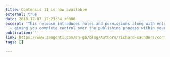 ```yaml
---
title: Contensis 11 is now available
external: true
date: 2018-12-07 12:23:34 +0000
excerpt: 'This release introduces roles and permissions along with entry workflow
  – giving you complete control over the publishing process within your organisation. '
publication: ''
link: https://www.zengenti.com/en-gb/blog/Authors/richard-saunders/contensis-11-is-now-available
tags: []

---
```


